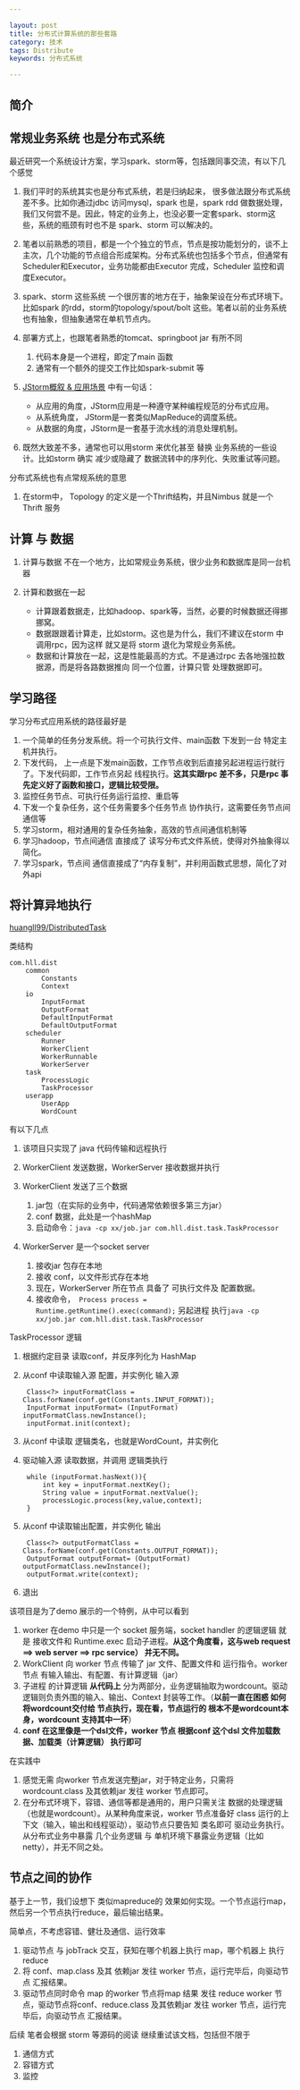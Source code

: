 ```yaml
---

layout: post
title: 分布式计算系统的那些套路
category: 技术
tags: Distribute
keywords: 分布式系统

---
```


## 简介

## 常规业务系统 也是分布式系统

最近研究一个系统设计方案，学习spark、storm等，包括跟同事交流，有以下几个感觉

1. 我们平时的系统其实也是分布式系统，若是归纳起来， 很多做法跟分布式系统差不多。比如你通过jdbc 访问mysql，spark 也是，spark rdd 做数据处理，我们又何尝不是。因此，特定的业务上，也没必要一定套spark、storm这些，系统的瓶颈有时也不是 spark、storm 可以解决的。
2. 笔者以前熟悉的项目，都是一个个独立的节点，节点是按功能划分的，谈不上主次，几个功能的节点组合形成架构。分布式系统也包括多个节点，但通常有Scheduler和Executor，业务功能都由Executor 完成，Scheduler 监控和调度Executor。
2. spark、storm 这些系统 一个很厉害的地方在于，抽象架设在分布式环境下。比如spark 的rdd，storm的topology/spout/bolt 这些。笔者以前的业务系统也有抽象，但抽象通常在单机节点内。
3. 部署方式上，也跟笔者熟悉的tomcat、springboot jar 有所不同
	
	1. 代码本身是一个进程，即定了main 函数
	2. 通常有一个额外的提交工作比如spark-submit 等

4. [JStorm概叙 & 应用场景](https://github.com/alibaba/jstorm/wiki/%E6%A6%82%E5%8F%99-&-%E5%BA%94%E7%94%A8%E5%9C%BA%E6%99%AF) 中有一句话：

	* 从应用的角度，JStorm应用是一种遵守某种编程规范的分布式应用。
	* 从系统角度， JStorm是一套类似MapReduce的调度系统。 
	* 从数据的角度，JStorm是一套基于流水线的消息处理机制。

6. 既然大致差不多，通常也可以用storm 来优化甚至 替换 业务系统的一些设计。比如storm 确实 减少或隐藏了 数据流转中的序列化、失败重试等问题。

分布式系统也有点常规系统的意思

1. 在storm中， Topology 的定义是一个Thrift结构，并且Nimbus 就是一个Thrift 服务

## 计算 与 数据

1. 计算与数据 不在一个地方，比如常规业务系统，很少业务和数据库是同一台机器
3. 计算和数据在一起

	* 计算跟着数据走，比如hadoop、spark等，当然，必要的时候数据还得挪挪窝。
	* 数据跟跟着计算走，比如storm。这也是为什么，我们不建议在storm 中调用rpc，因为这样 就又是将 storm 退化为常规业务系统。
	* 数据和计算放在一起，这是性能最高的方式。不是通过rpc 去各地强拉数据源，而是将各路数据推向 同一个位置，计算只管 处理数据即可。

## 学习路径

学习分布式应用系统的路径最好是

1. 一个简单的任务分发系统。将一个可执行文件、main函数 下发到一台 特定主机并执行。
2. 下发代码， 上一点是下发main函数，工作节点收到后直接另起进程运行就行了。下发代码即，工作节点另起 线程执行。**这其实跟rpc 差不多，只是rpc 事先定义好了函数和接口，逻辑比较受限。**
2. 监控任务节点、可执行任务运行监控、重启等
3. 下发一个复杂任务，这个任务需要多个任务节点 协作执行，这需要任务节点间通信等
4. 学习storm，相对通用的复杂任务抽象，高效的节点间通信机制等
5. 学习hadoop，节点间通信 直接成了 读写分布式文件系统，使得对外抽象得以简化。
6. 学习spark，节点间 通信直接成了“内存复制”，并利用函数式思想，简化了对外api
	
## 将计算异地执行

[huangll99/DistributedTask](https://github.com/huangll99/DistributedTask/tree/master/src/main/java/com/hll/dist)

类结构

	com.hll.dist
		common
			Constants
			Context
		io
			InputFormat
			OutputFormat
			DefaultInputFormat
			DefaultOutputFormat
		scheduler
			Runner
			WorkerClient
			WorkerRunnable
			WorkerServer
		task
			ProcessLogic
			TaskProcessor
		userapp
			UserApp
			WordCount
		

有以下几点

1. 该项目只实现了 java 代码传输和远程执行
2. WorkerClient 发送数据，WorkerServer 接收数据并执行
3. WorkerClient 发送了三个数据

	1. jar包（在实际的业务中，代码通常依赖很多第三方jar）
	2. conf 数据，此处是一个hashMap
	3. 启动命令：`java -cp xx/job.jar com.hll.dist.task.TaskProcessor`

4. WorkerServer 是一个socket server

	1. 接收jar 包存在本地
	2. 接收 conf，以文件形式存在本地
	3. 现在，WorkerServer 所在节点 具备了 可执行文件及 配置数据。
	3. 接收命令，` Process process = Runtime.getRuntime().exec(command);` 另起进程 执行`java -cp xx/job.jar com.hll.dist.task.TaskProcessor`

TaskProcessor 逻辑

1. 根据约定目录 读取conf，并反序列化为 HashMap
2. 从conf 中读取输入源 配置，并实例化 输入源

		Class<?> inputFormatClass = Class.forName(conf.get(Constants.INPUT_FORMAT));
		InputFormat inputFormat= (InputFormat) inputFormatClass.newInstance();
    	inputFormat.init(context);
    	
3. 从conf 中读取 逻辑类名，也就是WordCount，并实例化
4. 驱动输入源 读取数据，并调用 逻辑类执行

	 	while (inputFormat.hasNext()){
      		int key = inputFormat.nextKey();
      		String value = inputFormat.nextValue();
      		processLogic.process(key,value,context);
    	}
    	
5. 从conf 中读取输出配置，并实例化 输出

 	  	Class<?> outputFormatClass = Class.forName(conf.get(Constants.OUTPUT_FORMAT));
    	OutputFormat outputFormat= (OutputFormat) outputFormatClass.newInstance();
   	 	outputFormat.write(context);
   	 	
5. 退出

该项目是为了demo 展示的一个特例，从中可以看到

1. worker 在demo 中只是一个 socket 服务端，socket handler 的逻辑逻辑 就是 接收文件和 Runtime.exec 启动子进程。**从这个角度看，这与web request ==> web server ==> rpc service） 并无不同。**
2. WorkClient 向 worker 节点 传输了 jar 文件、配置文件和 运行指令。worker 节点 有输入输出、有配置、有计算逻辑（jar）
1.  子进程 的计算逻辑 **从代码上** 分为两部分，业务逻辑抽取为wordcount。驱动逻辑则负责外围的输入、输出、Context 封装等工作。（**以前一直在困惑 如何将wordcount交付给 节点执行，现在看，节点运行的 根本不是wordcount本身，wordcount 支持其中一环**）
2. **conf 在这里像是一个dsl文件，worker 节点 根据conf 这个dsl 文件加载数据、加载类（计算逻辑） 执行即可**

在实践中

1. 感觉无需 向worker 节点发送完整jar，对于特定业务，只需将wordcount.class 及其依赖jar 发往 worker 节点即可。
2. 在分布式环境下，容错、通信等都是通用的，用户只需关注 数据的处理逻辑（也就是wordcount）。从某种角度来说，worker 节点准备好 class 运行的上下文（输入，输出和线程驱动），驱动节点只要告知 类名即可 驱动业务执行。从分布式业务中暴露 几个业务逻辑 与 单机环境下暴露业务逻辑（比如netty），并无不同之处。

## 节点之间的协作

基于上一节，我们设想下 类似mapreduce的 效果如何实现。一个节点运行map，然后另一个节点执行reduce，最后输出结果。

简单点，不考虑容错、健壮及通信、运行效率

1. 驱动节点 与 jobTrack 交互，获知在哪个机器上执行 map，哪个机器上 执行reduce
2. 将 conf、map.class 及其 依赖jar 发往 worker 节点，运行完毕后，向驱动节点 汇报结果。
3. 驱动节点同时命令 map 的worker 节点将map 结果 发往 reduce worker 节点，驱动节点将conf、reduce.class 及其依赖jar 发往 worker 节点，运行完毕后，向驱动节点 汇报结果。

后续 笔者会根据 storm 等源码的阅读 继续重试该文档，包括但不限于

1. 通信方式
2. 容错方式
3. 监控
